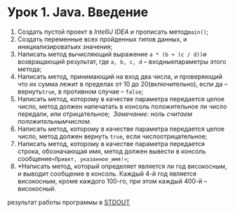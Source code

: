 # Урок 1. Java. Введение
1. Создать​​ пустой​​ проект​​ в​​ *IntelliJ​​ IDEA*​​ и​​ прописать​​ метод​​ `main()`;
2. Создать​​ переменные​​ всех​​ пройденных​​ типов​​ данных,​​ и​​ инициализировать​​ их​​ значения;
3. Написать​​ метод​​ вычисляющий​​ выражение​​ `a​​ *​​ (b​​ +​​ (c​​ /​​ d))​​` и​​ возвращающий​​ результат, где​​ `a,​​ b,​​ c,​​ d​​` –​​ входные​​ параметры​​ этого​​ метода;
4. Написать метод, принимающий на вход два числа, и проверяющий что их сумма лежит в пределах​​ от​​ 10​​ до​​ 20(включительно),​​ если​​ да​​ –​​ вернуть​​ `true`,​​ в​​ противном​​ случае​​ –​​ `false`;
5. Написать метод, которому в качестве параметра передается целое число, метод должен напечатать в консоль положительное ли число передали, или отрицательное; ​ *Замечание: ноль​​ считаем​​ положительным​​ числом*.
6. Написать метод, которому в качестве параметра передается целое число, метод должен вернуть​​ `true`,​​ если​​ число​​ отрицательное;
7. Написать метод, которому в качестве параметра передается строка, обозначающая имя, метод​​ должен​​ вывести​​ в​​ консоль​​ сообщение​​ `«Привет,​​ указанное_имя!»`;
8. \*Написать метод, который определяет является ли год високосным, и выводит сообщение в консоль. Каждый 4-й год является високосным, кроме каждого 100-го, при этом каждый 400-й – високосный.

результат работы программы в [STDOUT](STDOUT.md)

